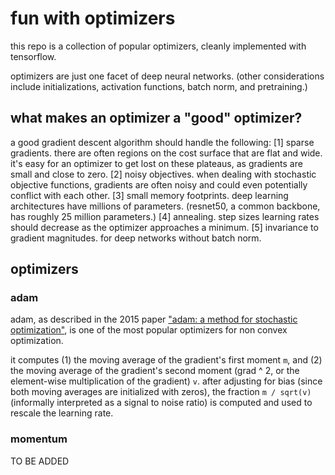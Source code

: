# fun with optimizers
this repo is a collection of popular optimizers, cleanly implemented with tensorflow.

optimizers are just one facet of deep neural networks. (other considerations include initializations, activation functions, batch norm, and pretraining.)

## what makes an optimizer a "good" optimizer?
a good gradient descent algorithm should handle the following:
[1] sparse gradients. there are often regions on the cost surface that are flat and wide. it's easy for an optimizer to get lost on these plateaus, as gradients are small and close to zero.
[2] noisy objectives. when dealing with stochastic objective functions, gradients are often noisy and could even potentially conflict with each other. 
[3] small memory footprints. deep learning architectures have millions of parameters. (resnet50, a common backbone, has roughly 25 million parameters.) 
[4] annealing. step sizes learning rates should decrease as the optimizer approaches a minimum.
[5] invariance to gradient magnitudes. for deep networks without batch norm.

## optimizers
### adam
adam, as described in the 2015 paper ["adam: a method for stochastic optimization"](https://arxiv.org/abs/1412.6980), is one of the most popular optimizers for non convex optimization.

it computes (1) the moving average of the gradient's first moment `m`, and (2) the moving average of the gradient's second moment (grad ^ 2, or the element-wise multiplication of the gradient) `v`. after adjusting for bias (since both moving averages are initialized with zeros), the fraction `m / sqrt(v)` (informally interpreted as a signal to noise ratio) is computed and used to rescale the learning rate.

### momentum
TO BE ADDED